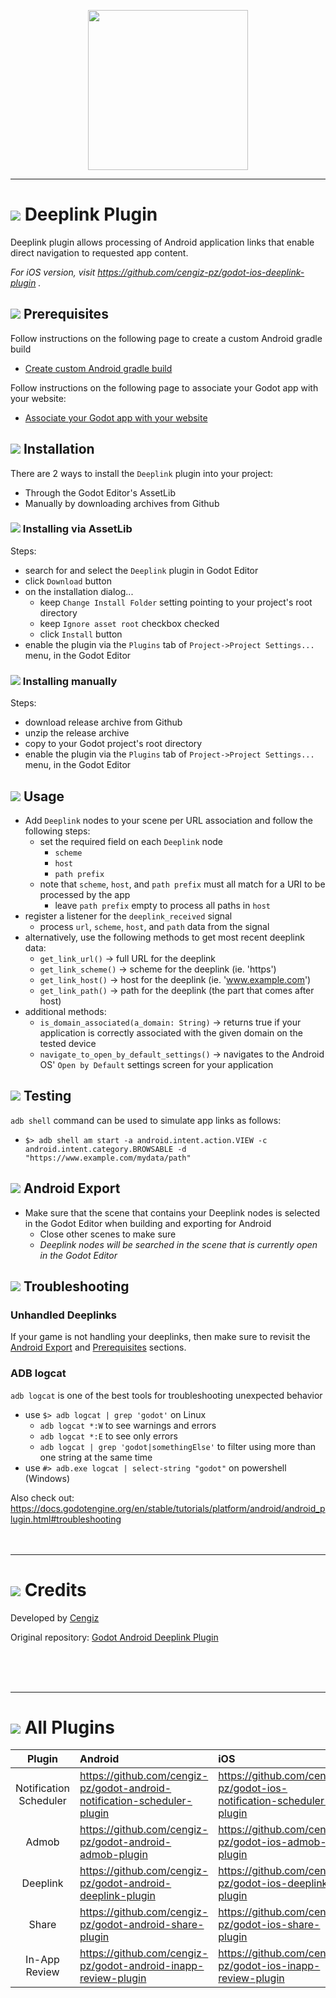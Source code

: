 <p align="center">
  <img width="256" height="256" src="demo/deeplink.png">
</p>

---
# ![](deeplink/addon_template/icon.png?raw=true) Deeplink Plugin

Deeplink plugin allows processing of Android application links that enable direct navigation to requested app content.

_For iOS version, visit https://github.com/cengiz-pz/godot-ios-deeplink-plugin ._

## ![](deeplink/addon_template/icon.png?raw=true) Prerequisites
Follow instructions on the following page to create a custom Android gradle build
- [Create custom Android gradle build](https://docs.godotengine.org/en/stable/tutorials/export/android_gradle_build.html)

Follow instructions on the following page to associate your Godot app with your website:
- [Associate your Godot app with your website](https://developer.android.com/studio/write/app-link-indexing#associatesite)

## ![](deeplink/addon_template/icon.png?raw=true) Installation
There are 2 ways to install the `Deeplink` plugin into your project:
- Through the Godot Editor's AssetLib
- Manually by downloading archives from Github

### ![](deeplink/addon_template/icon.png?raw=true) Installing via AssetLib
Steps:
- search for and select the `Deeplink` plugin in Godot Editor
- click `Download` button
- on the installation dialog...
	- keep `Change Install Folder` setting pointing to your project's root directory
	- keep `Ignore asset root` checkbox checked
	- click `Install` button
- enable the plugin via the `Plugins` tab of `Project->Project Settings...` menu, in the Godot Editor

### ![](deeplink/addon_template/icon.png?raw=true) Installing manually
Steps:
- download release archive from Github
- unzip the release archive
- copy to your Godot project's root directory
- enable the plugin via the `Plugins` tab of `Project->Project Settings...` menu, in the Godot Editor

## ![](deeplink/addon_template/icon.png?raw=true) Usage
- Add `Deeplink` nodes to your scene per URL association and follow the following steps:
	- set the required field on each `Deeplink` node
		- `scheme`
		- `host`
		- `path prefix`
	- note that `scheme`, `host`, and `path prefix` must all match for a URI to be processed by the app
		- leave `path prefix` empty to process all paths in `host`
- register a listener for the `deeplink_received` signal
	- process `url`, `scheme`, `host`, and `path` data from the signal
- alternatively, use the following methods to get most recent deeplink data:
	- `get_link_url()` -> full URL for the deeplink
	- `get_link_scheme()` -> scheme for the deeplink (ie. 'https')
	- `get_link_host()` -> host for the deeplink (ie. 'www.example.com')
	- `get_link_path()` -> path for the deeplink (the part that comes after host)
- additional methods:
	- `is_domain_associated(a_domain: String)` -> returns true if your application is correctly associated with the given domain on the tested device
	- `navigate_to_open_by_default_settings()` -> navigates to the Android OS' `Open by Default` settings screen for your application

## ![](deeplink/addon_template/icon.png?raw=true) Testing
`adb shell` command can be used to simulate app links as follows:
- `$> adb shell am start -a android.intent.action.VIEW -c android.intent.category.BROWSABLE -d "https://www.example.com/mydata/path"`

## ![](admob/addon_template/icon.png?raw=true) Android Export
- Make sure that the scene that contains your Deeplink nodes is selected in the Godot Editor when building and exporting for Android
	- Close other scenes to make sure
	- _Deeplink nodes will be searched in the scene that is currently open in the Godot Editor_

## ![](deeplink/addon_template/icon.png?raw=true) Troubleshooting

### Unhandled Deeplinks
If your game is not handling your deeplinks, then make sure to revisit the [Android Export](#android-export) and [Prerequisites](#prerequisites) sections.

### ADB logcat
`adb logcat` is one of the best tools for troubleshooting unexpected behavior
- use `$> adb logcat | grep 'godot'` on Linux
	- `adb logcat *:W` to see warnings and errors
	- `adb logcat *:E` to see only errors
	- `adb logcat | grep 'godot|somethingElse'` to filter using more than one string at the same time
- use `#> adb.exe logcat | select-string "godot"` on powershell (Windows)

Also check out:
https://docs.godotengine.org/en/stable/tutorials/platform/android/android_plugin.html#troubleshooting
<br/><br/><br/>

---
# ![](deeplink/addon_template/icon.png?raw=true) Credits
Developed by [Cengiz](https://github.com/cengiz-pz)

Original repository: [Godot Android Deeplink Plugin](https://github.com/cengiz-pz/godot-android-deeplink-plugin)

<br/><br/><br/>

---
# ![](deeplink/addon_template/icon.png?raw=true) All Plugins

| Plugin | Android | iOS |
| :---: | :--- | :--- |
| Notification Scheduler | https://github.com/cengiz-pz/godot-android-notification-scheduler-plugin | https://github.com/cengiz-pz/godot-ios-notification-scheduler-plugin |
| Admob | https://github.com/cengiz-pz/godot-android-admob-plugin | https://github.com/cengiz-pz/godot-ios-admob-plugin |
| Deeplink | https://github.com/cengiz-pz/godot-android-deeplink-plugin | https://github.com/cengiz-pz/godot-ios-deeplink-plugin |
| Share | https://github.com/cengiz-pz/godot-android-share-plugin | https://github.com/cengiz-pz/godot-ios-share-plugin |
| In-App Review | https://github.com/cengiz-pz/godot-android-inapp-review-plugin | https://github.com/cengiz-pz/godot-ios-inapp-review-plugin |
